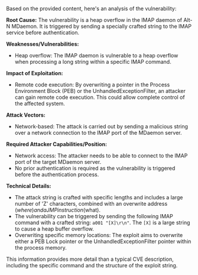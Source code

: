 Based on the provided content, here's an analysis of the vulnerability:

**Root Cause:**
The vulnerability is a heap overflow in the IMAP daemon of Alt-N MDaemon. It is triggered by sending a specially crafted string to the IMAP service before authentication.

**Weaknesses/Vulnerabilities:**
- Heap overflow: The IMAP daemon is vulnerable to a heap overflow when processing a long string within a specific IMAP command.

**Impact of Exploitation:**
- Remote code execution: By overwriting a pointer in the Process Environment Block (PEB) or the UnhandledExceptionFilter, an attacker can gain remote code execution. This could allow complete control of the affected system.

**Attack Vectors:**
- Network-based: The attack is carried out by sending a malicious string over a network connection to the IMAP port of the MDaemon server.

**Required Attacker Capabilities/Position:**
- Network access: The attacker needs to be able to connect to the IMAP port of the target MDaemon server.
- No prior authentication is required as the vulnerability is triggered before the authentication process.

**Technical Details:**
- The attack string is crafted with specific lengths and includes a large number of 'Z' characters, combined with an overwrite address ($where) and a JMP instruction ($what). 
- The vulnerability can be triggered by sending the following IMAP command with a crafted string: `a001 "[X]\r\n"`. The `[X]` is a large string to cause a heap buffer overflow.
- Overwriting specific memory locations: The exploit aims to overwrite either a PEB Lock pointer or the UnhandledExceptionFilter pointer within the process memory.

This information provides more detail than a typical CVE description, including the specific command and the structure of the exploit string.